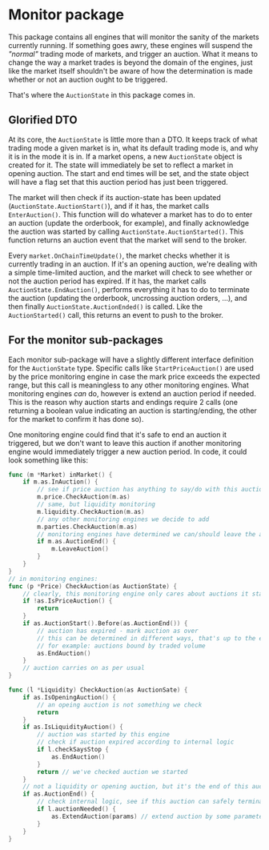 # Monitor package

This package contains all engines that will monitor the sanity of the markets currently running. If something goes awry, these engines will suspend the _"normal"_ trading mode of markets, and trigger an auction. What it means to change the way a market trades is beyond the domain of the engines, just like the market itself shouldn't be aware of how the determination is made whether or not an auction ought to be triggered.

That's where the `AuctionState` in this package comes in.

## Glorified DTO

At its core, the `AuctionState` is little more than a DTO. It keeps track of what trading mode a given market is in, what its default trading mode is, and why it is in the mode it is in. If a market opens, a new `AuctionState` object is created for it. The state will immediately be set to reflect a market in opening auction. The start and end times will be set, and the state object will have a flag set that this auction period has just been triggered.

The market will then check if its auction-state has been updated (`AuctionState.AuctionStart()`), and if it has, the market calls `EnterAuction()`. This function will do whatever a market has to do to enter an auction (update the orderbook, for example), and finally acknowledge the auction was started by calling `AuctionState.AuctionStarted()`. This function returns an auction event that the market will send to the broker.

Every `market.OnChainTimeUpdate()`, the market checks whether it is currently trading in an auction. If it's an opening auction, we're dealing with a simple time-limited auction, and the market will check to see whether or not the auction period has expired. If it has, the market calls `AuctionState.EndAuction()`, performs everything it has to do to terminate the auction (updating the orderbook, uncrossing auction orders, ...), and then finally `AuctionState.AuctionEnded()` is called. Like the `AuctionStarted()` call, this returns an event to push to the broker.

## For the monitor sub-packages

Each monitor sub-package will have a slightly different interface definition for the `AuctionState` type. Specific calls like `StartPriceAuction()` are used by the price monitoring engine in case the mark price exceeds the expected range, but this call is meaningless to any other monitoring engines. What monitoring engines _can_ do, however is extend an auction period if needed. This is the reason why auction starts and endings require 2 calls (one returning a boolean value indicating an auction is starting/ending, the other for the market to confirm it has done so).

One monitoring engine could find that it's safe to end an auction it triggered, but we don't want to leave this auction if another monitoring engine would immediately trigger a new auction period. In code, it could look something like this:

```go
func (m *Market) inMarket() {
    if m.as.InAuction() {
        // see if price auction has anything to say/do with this auction
        m.price.CheckAuction(m.as)
        // same, but liquidity monitoring
        m.liquidity.CheckAuction(m.as)
        // any other monitoring engines we decide to add
        m.parties.CheckAuction(m.as)
        // monitoring engines have determined we can/should leave the auction
        if m.as.AuctionEnd() {
            m.LeaveAuction()
        }
    }
}
// in monitoring engines:
func (p *Price) CheckAuction(as AuctionState) {
    // clearly, this monitoring engine only cares about auctions it started
    if !as.IsPriceAuction() {
        return
    }
    if as.AuctionStart().Before(as.AuctionEnd()) {
        // auction has expired - mark auction as over
        // this can be determined in different ways, that's up to the engine itself
        // for example: auctions bound by traded volume
        as.EndAuction()
    }
    // auction carries on as per usual
}

func (l *Liquidity) CheckAuction(as AuctionSate) {
    if as.IsOpeningAuction() {
        // an opeing auction is not something we check
        return
    }
    if as.IsLiquidityAuction() {
        // auction was started by this engine
        // check if auction expired according to internal logic
        if l.checkSaysStop {
            as.EndAuction()
        }
        return // we've checked auction we started
    }
    // not a liquidity or opening auction, but it's the end of this auction
    if as.AuctionEnd() {
        // check internal logic, see if this auction can safely terminate
        if l.auctionNeeded() {
            as.ExtendAuction(params) // extend auction by some parameters based on internal logic
        }
    }
}
```
